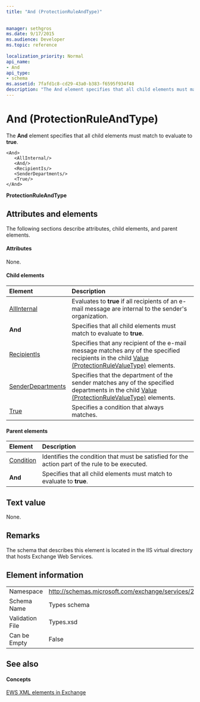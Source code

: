 ```yaml
---
title: "And (ProtectionRuleAndType)"
 
 
manager: sethgros
ms.date: 9/17/2015
ms.audience: Developer
ms.topic: reference
 
localization_priority: Normal
api_name:
- And
api_type:
- schema
ms.assetid: 7fafd1c8-cd29-43a0-b383-f6595f934f48
description: "The And element specifies that all child elements must match to evaluate to true."
---
```


# And (ProtectionRuleAndType)

The **And** element specifies that all child elements must match to evaluate to **true**.
  
```
<And>
   <AllInternal/>
   <And/>
   <RecipientIs/>
   <SenderDepartments/>
   <True/>
</And>
```

 **ProtectionRuleAndType**
## Attributes and elements

The following sections describe attributes, child elements, and parent elements.
  
#### Attributes

None.
  
#### Child elements

|**Element**|**Description**|
|:-----|:-----|
|[AllInternal](allinternal.md) <br/> |Evaluates to **true** if all recipients of an e-mail message are internal to the sender's organization.  <br/> |
|**And** <br/> |Specifies that all child elements must match to evaluate to **true**.  <br/> |
|[RecipientIs](recipientis.md) <br/> |Specifies that any recipient of the e-mail message matches any of the specified recipients in the child [Value (ProtectionRuleValueType)](value-protectionrulevaluetype.md) elements.  <br/> |
|[SenderDepartments](senderdepartments.md) <br/> |Specifies that the department of the sender matches any of the specified departments in the child [Value (ProtectionRuleValueType)](value-protectionrulevaluetype.md) elements.  <br/> |
|[True](true.md) <br/> |Specifies a condition that always matches.  <br/> |
   
#### Parent elements

|**Element**|**Description**|
|:-----|:-----|
|[Condition](condition.md) <br/> |Identifies the condition that must be satisfied for the action part of the rule to be executed.  <br/> |
|**And** <br/> |Specifies that all child elements must match to evaluate to **true**.  <br/> |
   
## Text value

None.
  
## Remarks

The schema that describes this element is located in the IIS virtual directory that hosts Exchange Web Services.
  
## Element information

|||
|:-----|:-----|
|Namespace  <br/> |http://schemas.microsoft.com/exchange/services/2006/types  <br/> |
|Schema Name  <br/> |Types schema  <br/> |
|Validation File  <br/> |Types.xsd  <br/> |
|Can be Empty  <br/> |False  <br/> |
   
## See also

#### Concepts

[EWS XML elements in Exchange](ews-xml-elements-in-exchange.md)

